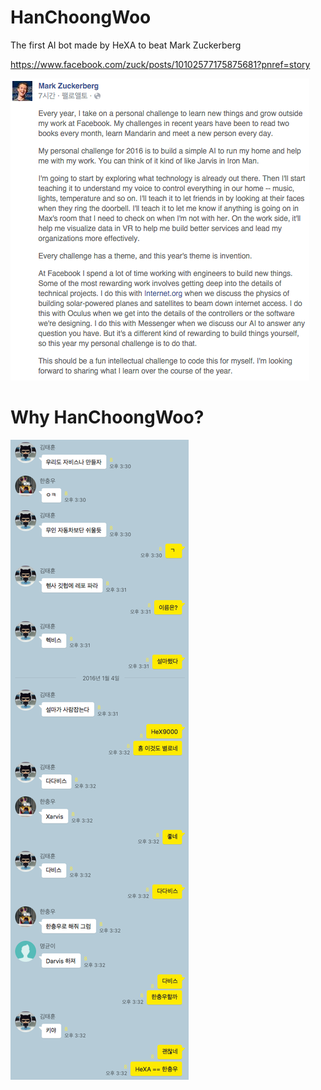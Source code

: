 # HanChoongWoo
The first AI bot made by HeXA to beat Mark Zuckerberg

https://www.facebook.com/zuck/posts/10102577175875681?pnref=story

![Zuckerberg](https://github.com/HeXA-UNIST/HanChoongWoo/blob/master/Image/mark_zuckerberg.png?raw=true)

# Why HanChoongWoo?
![Origin](https://github.com/HeXA-UNIST/HanChoongWoo/blob/master/Image/origin.png?raw=true)
